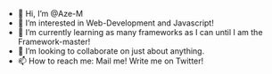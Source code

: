 - 👋 Hi, I’m @Aze-M
- 👀 I’m interested in Web-Development and Javascript!
- 🌱 I’m currently learning as many frameworks as I can until I am the Framework-master!
- 💞️ I’m looking to collaborate on just about anything.
- 📫 How to reach me: Mail me! Write me on Twitter!

<!---
Aze-M/Aze-M is a ✨ special ✨ repository because its `README.md` (this file) appears on your GitHub profile.
You can click the Preview link to take a look at your changes.
--->
